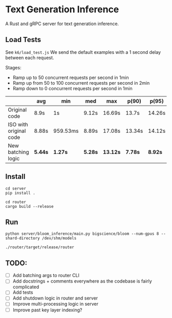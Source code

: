 # Text Generation Inference

A Rust and gRPC server for text generation inference.

## Load Tests

See `k6/load_test.js`
We send the default examples with a 1 second delay between each request.

Stages: 
- Ramp up to 50 concurrent requests per second in 1min
- Ramp up from 50 to 100 concurrent requests per second in 2min
- Ramp down to 0 concurrent requests per second in 1min


|                        | avg       | min       | med       | max        | p(90)     | p(95)     | RPS      |
|------------------------|-----------|-----------|-----------|------------|-----------|-----------|----------|
| Original code          | 8.9s      | 1s        | 9.12s     | 16.69s     | 13.7s     | 14.26s    | 5.9      |
| ISO with original code | 8.88s     | 959.53ms  | 8.89s     | 17.08s     | 13.34s    | 14.12s    | 5.94     |
| New batching logic     | **5.44s** | **1.27s** | **5.28s** | **13.12s** | **7.78s** | **8.92s** | **9.08** |

## Install

```shell
cd server
pip install .
```

```
cd router
cargo build --release
```

## Run

```shell
python server/bloom_inference/main.py bigscience/bloom --num-gpus 8 --shard-directory /dev/shm/models
```

```shell
./router/target/release/router
```

## TODO:

- [ ] Add batching args to router CLI 
- [ ] Add docstrings + comments everywhere as the codebase is fairly complicated
- [ ] Add tests
- [ ] Add shutdown logic in router and server
- [ ] Improve multi-processing logic in server
- [ ] Improve past key layer indexing?